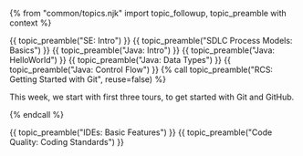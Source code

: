 {% from "common/topics.njk" import topic_followup, topic_preamble with context %}

{{ topic_preamble("SE: Intro") }}
{{ topic_preamble("SDLC Process Models: Basics") }}
{{ topic_preamble("Java: Intro") }}
{{ topic_preamble("Java: HelloWorld") }}
{{ topic_preamble("Java: Data Types") }}
{{ topic_preamble("Java: Control Flow") }}
{% call topic_preamble("RCS: Getting Started with Git", reuse=false) %}

<include src="{{ baseUrl }}/book/gitAndGithub/trail/text.md#trail-intro" />
<p/>

This week, we start with first three tours, to get started with Git and GitHub.

{% endcall %}
<!-- ---------------------------------------------------------------------------- -->
{{ topic_preamble("IDEs: Basic Features") }}
{{ topic_preamble("Code Quality: Coding Standards") }}
